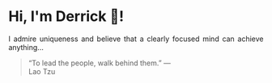 # Hi, I'm Derrick 👋!
<p align="justify">I admire uniqueness and believe that a clearly focused mind can achieve anything...</p> 
<!-- #quote-start -->
<blockquote>&ldquo;To lead the people, walk behind them.&rdquo; &mdash; <footer>Lao Tzu</footer></blockquote>
<!-- #quote-end -->
